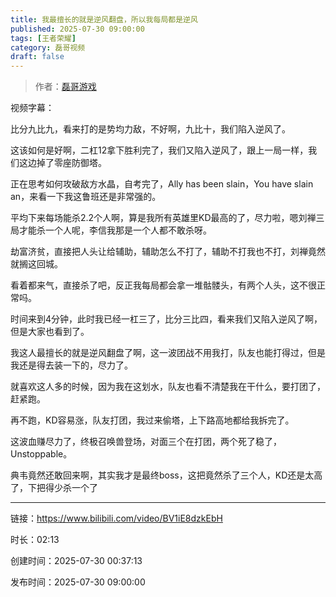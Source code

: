```yaml
---
title: 我最擅长的就是逆风翻盘，所以我每局都是逆风
published: 2025-07-30 09:00:00
tags: [王者荣耀]
category: 磊哥视频
draft: false
---
```



> 作者：[磊哥游戏](https://space.bilibili.com/268941858)

视频字幕：

比分九比九，看来打的是势均力敌，不好啊，九比十，我们陷入逆风了。

这该如何是好啊，二杠12拿下胜利完了，我们又陷入逆风了，跟上一局一样，我们这边掉了零座防御塔。

正在思考如何攻破敌方水晶，自考完了，Ally has been slain，You have slain an，来看一下我这鲁班还是非常强的。

平均下来每场能杀2.2个人啊，算是我所有英雄里KD最高的了，尽力啦，嗯刘禅三局才能杀一个人呢，李信我那是一个人都不敢杀呀。

劫富济贫，直接把人头让给辅助，辅助怎么不打了，辅助不打我也不打，刘禅竟然就搁这回城。

看着都来气，直接杀了吧，反正我每局都会拿一堆骷髅头，有两个人头，这不很正常吗。

时间来到4分钟，此时我已经一杠三了，比分三比四，看来我们又陷入逆风了啊，但是大家也看到了。

我这人最擅长的就是逆风翻盘了啊，这一波团战不用我打，队友也能打得过，但是我还是得去装一下的，尽力了。

就喜欢这人多的时候，因为我在这划水，队友也看不清楚我在干什么，要打团了，赶紧跑。

再不跑，KD容易涨，队友打团，我过来偷塔，上下路高地都给我拆完了。

这波血赚尽力了，终极召唤兽登场，对面三个在打团，两个死了稳了，Unstoppable。

典韦竟然还敢回来啊，其实我才是最终boss，这把竟然杀了三个人，KD还是太高了，下把得少杀一个了

---

链接：https://www.bilibili.com/video/BV1iE8dzkEbH

时长：02:13

创建时间：2025-07-30 00:37:13

发布时间：2025-07-30 09:00:00
